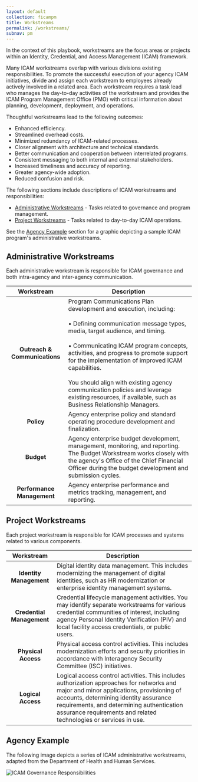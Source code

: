 ```yaml
---
layout: default
collection: ficampm
title: Workstreams
permalink: /workstreams/
subnav: pm
---
```


In the context of this playbook, workstreams are the focus areas or projects within an Identity, Credential, and Access Management (ICAM) framework.

Many ICAM workstreams overlap with various divisions existing responsibilities. To promote the successful execution of your agency ICAM initiatives, divide and assign each workstream to employees already actively involved in a related area. Each workstream requires a task lead who manages the day-to-day activities of the workstream and provides the ICAM Program Management Office (PMO) with critical information about planning, development, deployment, and operations. 

Thoughtful workstreams lead to the following outcomes:

- Enhanced efficiency.
- Streamlined overhead costs.
- Minimized redundancy of ICAM-related processes.
- Closer alignment with architecture and technical standards.
- Better communication and cooperation between interrelated programs.
- Consistent messaging to both internal and external stakeholders.
- Increased timeliness and accuracy of reporting.
- Greater agency-wide adoption.
- Reduced confusion and risk.

The following sections include descriptions of ICAM workstreams and responsibilities:

- [Administrative Workstreams](#administrative-workstreams) - Tasks related to governance and program management.
- [Project Workstreams](#project-workstreams) - Tasks related to day-to-day ICAM operations.

See the [Agency Example](#agency-example) section for a graphic depicting a sample ICAM program's administrative workstreams.

## Administrative Workstreams

Each administrative workstream is responsible for ICAM governance and both intra-agency and inter-agency communication.

| <center> Workstream </center> | <center> Description </center> |
|:-----------------------------:|--------------------------------|
|**Outreach & Communications** | Program Communications Plan development and execution, including: <br><br> • Defining communication message types, media, target audience, and timing. <br><br> • Communicating ICAM program concepts, activities, and progress to promote support for the implementation of improved ICAM capabilities. <br><br> You should align with existing agency communication policies and leverage existing resources, if available, such as Business Relationship Managers. |
| **Policy** | Agency enterprise policy and standard operating procedure development and finalization. |
| **Budget** | Agency enterprise budget development, management, monitoring, and reporting. The Budget Workstream works closely with the agency's Office of the Chief Financial Officer during the budget development and submission cycles. |
| **Performance Management** | Agency enterprise performance and metrics tracking, management, and reporting. |

## Project Workstreams

Each project workstream is responsible for ICAM processes and systems related to various components.

| <center> Workstream </center> | <center> Description </center> |
|:-----------------------------:|--------------------------------|
| **Identity Management** | Digital identity data management. This includes modernizing the management of digital identities, such as HR modernization or enterprise identity management systems. |
| **Credential Management** | Credential lifecycle management activities. You may identify separate workstreams for various credential communities of interest, including agency Personal Identity Verification (PIV) and local facility access credentials, or public users. |
| **Physical Access** | Physical access control activities.  This includes modernization efforts and security priorities in accordance with Interagency Security Committee (ISC) initiatives. |
| **Logical Access** | Logical access control activities.  This includes authorization approaches for networks and major and minor applications, provisioning of accounts, determining identity assurance requirements, and determining authentication assurance requirements and related technologies or services in use. |

## Agency Example

The following image depicts a series of ICAM administrative workstreams, adapted from the Department of Health and Human Services. 

![ICAM Governance Responsibilities]({{site.baseurl}}/assets/guidepm/workstreams_ICAMGovResponsibilities.png)
